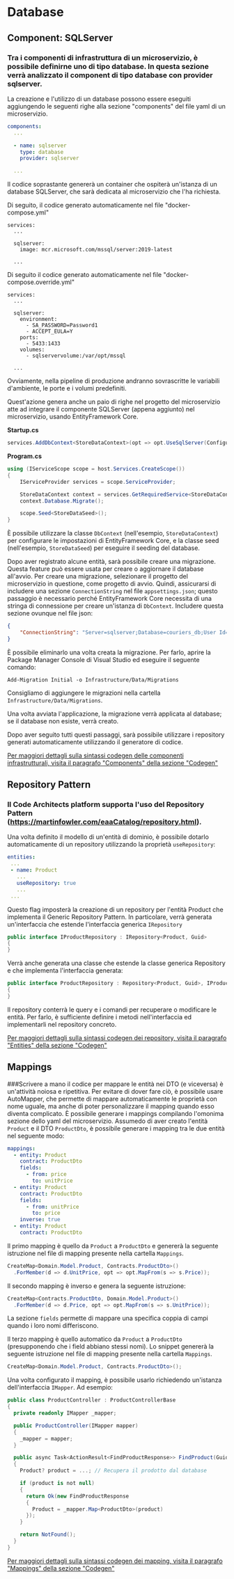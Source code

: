 # Database

## Component: SQLServer
### Tra i componenti di infrastruttura di un microservizio, è possibile definirne uno di tipo database. In questa sezione verrà analizzato il component di tipo database con provider sqlserver.
La creazione e l'utilizzo di un database possono essere eseguiti aggiungendo le seguenti righe alla sezione \"components\" del file yaml di un microservizio.
```yml
components:
  ...

  - name: sqlserver
    type: database
    provider: sqlserver

  ...
  ```
Il codice soprastante genererà un container che ospiterà un'istanza di un database SQLServer, che sarà dedicata al microservizio che l'ha richiesta.

Di seguito, il codice generato automaticamente nel file \"docker-compose.yml\"
```YML
services:
  ...

  sqlserver:
    image: mcr.microsoft.com/mssql/server:2019-latest

  ...
  ```
Di seguito il codice generato automaticamente nel file \"docker-compose.override.yml\"
```YML
services:
  ...

  sqlserver:
    environment:
      - SA_PASSWORD=Password1
      - ACCEPT_EULA=Y
    ports:
      - 5433:1433
    volumes:
      - sqlservervolume:/var/opt/mssql

  ...
  ```
Ovviamente, nella pipeline di produzione andranno sovrascritte le variabili d'ambiente, le porte e i volumi predefiniti.

Quest'azione genera anche un paio di righe nel progetto del microservizio atte ad integrare il componente SQLServer (appena aggiunto) nel microservizio, usando EntityFramework Core.

**Startup.cs**
```CS
services.AddDbContext<StoreDataContext>(opt => opt.UseSqlServer(Configuration["ConnectionString"]));
```
**Program.cs**
```Cs
using (IServiceScope scope = host.Services.CreateScope())
{
    IServiceProvider services = scope.ServiceProvider;

    StoreDataContext context = services.GetRequiredService<StoreDataContext>();
    context.Database.Migrate();

    scope.Seed<StoreDataSeed>();
}
```
È possibile utilizzare la classe `DbContext` (nell'esempio, `StoreDataContext`) per configurare le impostazioni di EntityFramework Core, e la classe seed (nell'esempio, `StoreDataSeed`) per eseguire il seeding del database.

Dopo aver registrato alcune entità, sarà possibile creare una migrazione. Questa feature può essere usata per creare o aggiornare il database all'avvio. Per creare una migrazione, selezionare il progetto del microservizio in questione, come progetto di avvio.
Quindi, assicurarsi di includere una sezione `ConnectionString` nel file `appsettings.json`; questo passaggio è necessario perché EntityFramework Core necessita di una stringa di connessione per creare un'istanza di `DbContext`. Includere questa sezione ovunque nel file json:
```JSON
{
    "ConnectionString": "Server=sqlserver;Database=couriers_db;User Id=sa;Password=Password1"
}
```
È possibile eliminarlo una volta creata la migrazione. Per farlo, aprire la Package Manager Console di Visual Studio ed eseguire il seguente comando:
```shell
Add-Migration Initial -o Infrastructure/Data/Migrations
```
Consigliamo di aggiungere le migrazioni nella cartella `Infrastructure/Data/Migrations`.

Una volta avviata l'applicazione, la migrazione verrà applicata al database; se il database non esiste, verrà creato.

Dopo aver seguito tutti questi passaggi, sarà possibile utilizzare i repository generati automaticamente utilizzando il generatore di codice.

 [Per maggiori dettagli sulla sintassi codegen delle componenti infrastrutturali, visita il paragrafo "Components" della sezione "Codegen"](https://caep.codearchitects.com/docs/sdk/codegen/#components)

 ## Repository Pattern
 ### Il Code Architects platform supporta l'uso del Repository Pattern (https://martinfowler.com/eaaCatalog/repository.html).
 Una volta definito il modello di un'entità di dominio, è possibile dotarlo automaticamente di un repository utilizzando la proprietà `useRepository`:
 ```yml
entities:
  ...
  - name: Product
    ...
    useRepository: true
    ...
  ...
 ```
Questo flag imposterà la creazione di un repository per l'entità Product che implementa il Generic Repository Pattern. In particolare, verrà generata un'interfaccia che estende l'interfaccia generica `IRepository`
```cs
public interface IProductRepository : IRepository<Product, Guid>
{
}
```
Verrà anche generata una classe che estende la classe generica Repository e che implementa l'interfaccia generata:
```cs
public interface ProductRepository : Repository<Product, Guid>, IProductRepository
{
}
```
Il repository conterrà le query e i comandi per recuperare o modificare le entità. Per farlo, è sufficiente definire i metodi nell'interfaccia ed implementarli nel repository concreto.

 [Per maggiori dettagli sulla sintassi codegen dei repository, visita il paragrafo "Entities" della sezione "Codegen"](https://caep.codearchitects.com/docs/sdk/codegen/#entities)

 ## Mappings
 ###Scrivere a mano il codice per mappare le entità nei DTO (e viceversa) è un'attività noiosa e ripetitiva. Per evitare di dover fare ciò, è possibile usare AutoMapper, che permette di mappare automaticamente le proprietà con nome uguale, ma anche di poter personalizzare il mapping quando esso diventa complicato.
È possibile generare i mappings compilando l'omonima sezione dello yaml del microservizio. Assumedo di aver creato l'entità `Product` e il DTO `ProductDto`, è possibile generare i mapping tra le due entità nel seguente modo:
```yml
mappings:
  - entity: Product
    contract: ProductDto
    fields:
      - from: price
        to: unitPrice
  - entity: Product
    contract: ProductDto
    fields:
      - from: unitPrice
        to: price
    inverse: true
  - entity: Product
    contract: ProductDto
```
Il primo mapping è quello da `Product` a `ProductDto` e genererà la seguente istruzione nel file di mapping presente nella cartella `Mappings`.
```cs
CreateMap<Domain.Model.Product, Contracts.ProductDto>()
  .ForMember(d => d.UnitPrice, opt => opt.MapFrom(s => s.Price));
```
Il secondo mapping è inverso e genera la seguente istruzione:
```cs
CreateMap<Contracts.ProductDto, Domain.Model.Product>()
  .ForMember(d => d.Price, opt => opt.MapFrom(s => s.UnitPrice));
```
La sezione `fields` permette di mappare una specifica coppia di campi quando i loro nomi differiscono.

Il terzo mapping è quello automatico da `Product` a `ProductDto` (presupponendo che i field abbiano stessi nomi). Lo snippet genererà la seguente istruzione nel file di mapping presente nella cartella `Mappings`.
```cs
CreateMap<Domain.Model.Product, Contracts.ProductDto>();
```
Una volta configurato il mapping, è possibile usarlo richiedendo un'istanza dell'interfaccia `IMapper`. Ad esempio:
```cs
public class ProductController : ProductControllerBase
{
  private readonly IMapper _mapper;

  public ProductController(IMapper mapper)
  {
    _mapper = mapper;
  }

  public async Task<ActionResult<FindProductResponse>> FindProduct(Guid id, CancellationToken requestAborted)
  {
    Product? product = ...; // Recupera il prodotto dal database

    if (product is not null)
    {
      return Ok(new FindProductResponse
      {
        Product = _mapper.Map<ProductDto>(product)
      });
    }

    return NotFound();
  }
}
```
[Per maggiori dettagli sulla sintassi codegen dei mapping, visita il paragrafo "Mappings" della sezione "Codegen"](https://caep.codearchitects.com/docs/sdk/codegen/#mappings)